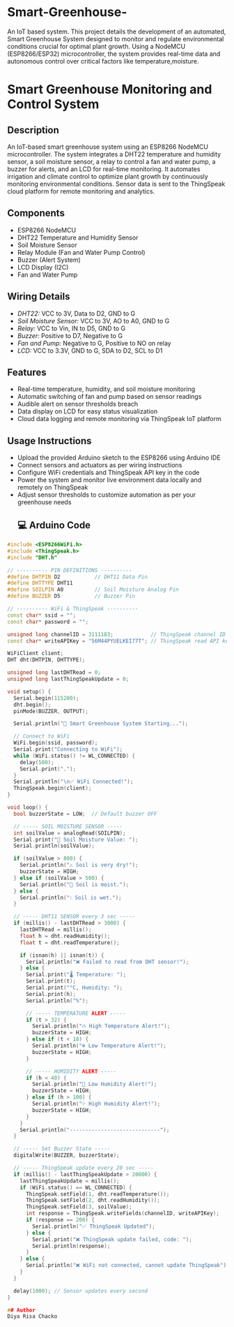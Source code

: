 # Smart-Greenhouse-
An IoT based system. This project details the development of an automated, Smart Greenhouse System designed to monitor and regulate environmental conditions crucial for optimal plant growth. Using a NodeMCU (ESP8266/ESP32) microcontroller, the system provides real-time data and autonomous control over critical factors like temperature,moisture. 
# Smart Greenhouse Monitoring and Control System

## Description
An IoT-based smart greenhouse system using an ESP8266 NodeMCU microcontroller. The system integrates a DHT22 temperature and humidity sensor, a soil moisture sensor, a relay to control a fan and water pump, a buzzer for alerts, and an LCD for real-time monitoring. It automates irrigation and climate control to optimize plant growth by continuously monitoring environmental conditions. Sensor data is sent to the ThingSpeak cloud platform for remote monitoring and analytics.

## Components
- ESP8266 NodeMCU
- DHT22 Temperature and Humidity Sensor
- Soil Moisture Sensor
- Relay Module (Fan and Water Pump Control)
- Buzzer (Alert System)
- LCD Display (I2C)
- Fan and Water Pump

## Wiring Details
- *DHT22:* VCC to 3V, Data to D2, GND to G
- *Soil Moisture Sensor:* VCC to 3V, AO to A0, GND to G
- *Relay:* VCC to Vin, IN to D5, GND to G
- *Buzzer:* Positive to D7, Negative to G
- *Fan and Pump:* Negative to G, Positive to NO on relay
- *LCD:* VCC to 3.3V, GND to G, SDA to D2, SCL to D1

## Features
- Real-time temperature, humidity, and soil moisture monitoring
- Automatic switching of fan and pump based on sensor readings
- Audible alert on sensor thresholds breach
- Data display on LCD for easy status visualization
- Cloud data logging and remote monitoring via ThingSpeak IoT platform

## Usage Instructions 
- Upload the provided Arduino sketch to the ESP8266 using Arduino IDE
- Connect sensors and actuators as per wiring instructions
- Configure WiFi credentials and ThingSpeak API key in the code
- Power the system and monitor live environment data locally and remotely on ThingSpeak
- Adjust sensor thresholds to customize automation as per your greenhouse needs
  ## 💻 Arduino Code

```cpp
#include <ESP8266WiFi.h>
#include <ThingSpeak.h>
#include "DHT.h"

// ---------- PIN DEFINITIONS ----------
#define DHTPIN D2           // DHT11 Data Pin
#define DHTTYPE DHT11
#define SOILPIN A0          // Soil Moisture Analog Pin
#define BUZZER D5           // Buzzer Pin

// ---------- WiFi & ThingSpeak ----------
const char* ssid = ""; 
const char* password = ""; 

unsigned long channelID = 3111183;            // ThingSpeak channel ID
const char* writeAPIKey = "56M44PYUELKEI77T"; // ThingSpeak read API key

WiFiClient client;
DHT dht(DHTPIN, DHTTYPE);

unsigned long lastDHTRead = 0;
unsigned long lastThingSpeakUpdate = 0;

void setup() {
  Serial.begin(115200);
  dht.begin();
  pinMode(BUZZER, OUTPUT);

  Serial.println("🌱 Smart Greenhouse System Starting...");

  // Connect to WiFi
  WiFi.begin(ssid, password);
  Serial.print("Connecting to WiFi");
  while (WiFi.status() != WL_CONNECTED) {
    delay(500);
    Serial.print(".");
  }
  Serial.println("\n✅ WiFi Connected!");
  ThingSpeak.begin(client);
}

void loop() {
  bool buzzerState = LOW;  // Default buzzer OFF

  // ----- SOIL MOISTURE SENSOR -----
  int soilValue = analogRead(SOILPIN);
  Serial.print("🌱 Soil Moisture Value: ");
  Serial.println(soilValue);

  if (soilValue > 800) {
    Serial.println("⚠️ Soil is very dry!");
    buzzerState = HIGH;
  } else if (soilValue > 500) {
    Serial.println("🙂 Soil is moist.");
  } else {
    Serial.println("💧 Soil is wet.");
  }

  // ----- DHT11 SENSOR every 3 sec -----
  if (millis() - lastDHTRead > 3000) {
    lastDHTRead = millis();
    float h = dht.readHumidity();
    float t = dht.readTemperature();

    if (isnan(h) || isnan(t)) {
      Serial.println("❌ Failed to read from DHT sensor!");
    } else {
      Serial.print("🌡 Temperature: ");
      Serial.print(t);
      Serial.print("°C, Humidity: ");
      Serial.print(h);
      Serial.println("%");

      // ----- TEMPERATURE ALERT -----
      if (t > 32) {
        Serial.println("🔥 High Temperature Alert!");
        buzzerState = HIGH;
      } else if (t < 18) {
        Serial.println("❄️ Low Temperature Alert!");
        buzzerState = HIGH;
      }

      // ----- HUMIDITY ALERT -----
      if (h < 40) {
        Serial.println("💨 Low Humidity Alert!");
        buzzerState = HIGH;
      } else if (h > 100) {
        Serial.println("💦 High Humidity Alert!");
        buzzerState = HIGH;
      }
    }
    Serial.println("-----------------------------");
  }

  // ----- Set Buzzer State -----
  digitalWrite(BUZZER, buzzerState);

  // ----- ThingSpeak update every 20 sec -----
  if (millis() - lastThingSpeakUpdate > 20000) {
    lastThingSpeakUpdate = millis();
    if (WiFi.status() == WL_CONNECTED) {
      ThingSpeak.setField(1, dht.readTemperature());
      ThingSpeak.setField(2, dht.readHumidity());
      ThingSpeak.setField(3, soilValue);
      int response = ThingSpeak.writeFields(channelID, writeAPIKey);
      if (response == 200) {
        Serial.println("✅ ThingSpeak Updated");
      } else {
        Serial.print("❌ ThingSpeak update failed, code: ");
        Serial.println(response);
      }
    } else {
      Serial.println("❌ WiFi not connected, cannot update ThingSpeak");
    }
  }

  delay(1000); // Sensor updates every second
}

## Author
Diya Risa Chacko 
